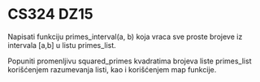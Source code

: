 # CS324 DZ15

Napisati funkciju primes_interval(a, b) koja vraca sve proste brojeve iz intervala [a,b] u listu primes_list.

Popuniti promenljivu squared_primes kvadratima brojeva liste primes_list korišćenjem razumevanja listi, kao i korišćenjem map funkcije.
